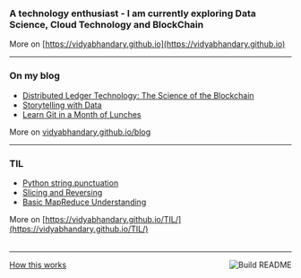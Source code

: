 ### A technology enthusiast - I am currently exploring Data Science, Cloud Technology and BlockChain

More on [https://vidyabhandary.github.io](https://vidyabhandary.github.io)

<table><tr>

---

### On my blog
<!-- blog starts -->
* [Distributed Ledger Technology: The Science of the Blockchain](https://vidyabhandary.github.io/blog/books/2020/08/12/Distributed-Ledger_Technology.html)
* [Storytelling with Data](https://vidyabhandary.github.io/blog/books/2020/08/12/StoryTelling-with-data.html)
* [Learn Git in a Month of Lunches](https://vidyabhandary.github.io/blog/books/2020/08/11/Learn-Git-InA-Month-of-Lunches.html)
<!-- blog ends -->
More on [vidyabhandary.github.io/blog](https://vidyabhandary.github.io/blog/)
</tr>
<tr>

---
  
### TIL
<!-- tils starts -->

* [Python string.punctuation](https://github.com/vidyabhandary/til/blob/master/python/string_punctuation.md)
* [Slicing and Reversing](https://github.com/vidyabhandary/til/blob/master/python/slicing_reversing.md)
* [Basic MapReduce Understanding](https://github.com/vidyabhandary/til/blob/master/sql/map_reduce.md)
<!-- tils ends -->
More on [https://vidyabhandary.github.io/TIL/](https://vidyabhandary.github.io/TIL/)
</tr></table>

---
<a href="https://vidyabhandary.github.io/blog/github/2020/07/27/Self-updating-profile-readme.html">How this works</a>
<a href="https://github.com/vidyabhandary/vidyabhandary/actions"><img src="https://github.com/vidyabhandary/vidyabhandary/workflows/Build%20README/badge.svg" align="right" alt="Build README"></a> 

<!-- ### Hi there 👋 --->
<!--
**vidyabhandary/vidyabhandary** is a ✨ _special_ ✨ repository because its `README.md` (this file) appears on your GitHub profile.
-->
<!--
Here are some ideas to get you started:

- 🔭 I’m currently working on ...
- 🌱 I’m currently learning ...
- 👯 I’m looking to collaborate on ...
- 🤔 I’m looking for help with ...
- 💬 Ask me about ...
- 📫 How to reach me: ...
- 😄 Pronouns: ...
- ⚡ Fun fact: ...
-->
